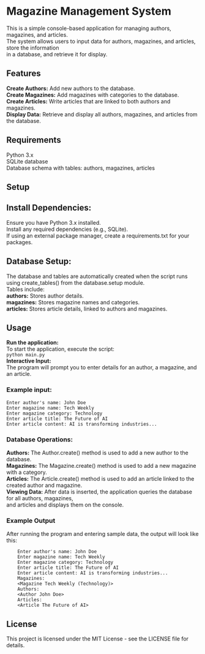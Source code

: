 # Magazine Management System
This is a simple console-based application for managing authors, magazines, and articles. <br/>
The system allows users to input data for authors, magazines, and articles, store the information<br/> 
in a database, and retrieve it for display.

## Features
  **Create Authors:** Add new authors to the database.<br/>
  **Create Magazines:** Add magazines with categories to the database.<br/>
  **Create Articles:** Write articles that are linked to both authors and magazines.<br/>
  **Display Data:** Retrieve and display all authors, magazines, and articles from the database.<br/>

## Requirements
Python 3.x<br/>
SQLite database<br/>
Database schema with tables: authors, magazines, articles<br/>

## Setup
## **Install Dependencies:**
  Ensure you have Python 3.x installed.<br/>
  Install any required dependencies (e.g., SQLite).<br/>
  If using an external package manager, create a requirements.txt for your packages.<br/>

## **Database Setup:**
  The database and tables are automatically created when the script runs using create_tables() from the database.setup module.<br/>
  Tables include:<br/>
    **authors:** Stores author details.<br/>
    **magazines:** Stores magazine names and categories.<br/>
    **articles:** Stores article details, linked to authors and magazines.<br/>

## Usage
  **Run the application:**<br/>
    To start the application, execute the script:<br/>
      ```python main.py```<br/>
  **Interactive Input:**<br/>
    The program will prompt you to enter details for an author, a magazine, and an article.<br/>
  ### Example input:

    Enter author's name: John Doe
    Enter magazine name: Tech Weekly
    Enter magazine category: Technology
    Enter article title: The Future of AI
    Enter article content: AI is transforming industries...

  ### **Database Operations:**

**Authors:** The Author.create() method is used to add a new author to the database.<br/>
**Magazines:** The Magazine.create() method is used to add a new magazine with a category.<br/>
**Articles:** The Article.create() method is used to add an article linked to the created author and magazine.<br/>
**Viewing Data:** After data is inserted, the application queries the database for all authors, magazines, <br/>
and articles and displays them on the console.

  ### Example Output
   After running the program and entering sample data, the output will look like this:
```
    Enter author's name: John Doe
    Enter magazine name: Tech Weekly
    Enter magazine category: Technology
    Enter article title: The Future of AI
    Enter article content: AI is transforming industries...
    Magazines:
    <Magazine Tech Weekly (Technology)>
    Authors:
    <Author John Doe>
    Articles:
    <Article The Future of AI>
```

## License
This project is licensed under the MIT License - see the LICENSE file for details.

